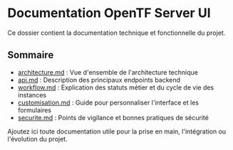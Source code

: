 # Documentation OpenTF Server UI

Ce dossier contient la documentation technique et fonctionnelle du projet.

## Sommaire

- [architecture.md](architecture.md) : Vue d'ensemble de l'architecture technique
- [api.md](api.md) : Description des principaux endpoints backend
- [workflow.md](workflow.md) : Explication des statuts métier et du cycle de vie des instances
- [customisation.md](customisation.md) : Guide pour personnaliser l'interface et les formulaires
- [securite.md](securite.md) : Points de vigilance et bonnes pratiques de sécurité

Ajoutez ici toute documentation utile pour la prise en main, l'intégration ou l'évolution du projet.
